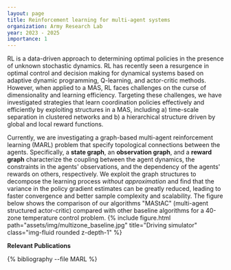 ```yaml
---
layout: page
title: Reinforcement learning for multi-agent systems
organization: Army Research Lab
year: 2023 - 2025
importance: 1
---
```

RL is a data-driven approach to determining optimal policies in the presence of unknown stochastic dynamics. 	RL has recently seen a resurgence in optimal control and decision making for dynamical systems based on adaptive dynamic programming, Q-learning, and actor-critic methods. However, when applied to a MAS, RL faces challenges on the  curse of dimensionality and learning efficiency. Targeting these challenges, we have investigated strategies that learn coordination policies effectively and efficiently by exploiting structures in a MAS, including a) time-scale separation in clustered networks and b) a hierarchical structure  driven by global and local reward functions.

Currently, we are investigating a graph-based multi-agent reinforcement learning (MARL) problem that specify topological connections between the agents. Specifically, a **state graph**, an **observation graph**, and a **reward graph** characterize the coupling between the agent dynamics, the constraints in the agents' observations, and the dependency of the agents' rewards on others, respectively. We exploit the graph structures to decompose the learning process *without approximation* and find that the variance in the policy gradient estimates can be greatly reduced, leading to faster convergence and better sample complexity and scalability. The figure below shows the comparison of our algorithms "MAStAC" (multi-agent structured actor-critic) compared with other baseline algorithms for a 40-zone temperature control problem. 
{% include figure.html path="assets/img/multizone_baseline.jpg" title="Driving simulator" class="img-fluid rounded z-depth-1" %}

**Relevant Publications**

<div class="publications">


{% bibliography --file MARL %}


</div>
